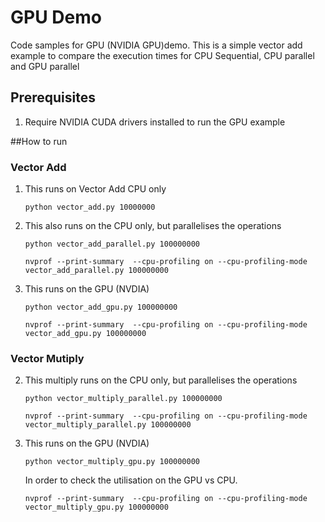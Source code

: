# GPU Demo
Code samples for GPU (NVIDIA GPU)demo. 
This is a simple vector add example to compare the execution times for CPU Sequential, CPU parallel and GPU parallel 

## Prerequisites
1. Require NVIDIA CUDA drivers installed to run the GPU example

##How to run
### Vector Add
1. This runs on Vector Add CPU only
    ```shell
    python vector_add.py 10000000
    ```

2. This also runs on the CPU only, but parallelises the operations
    ```shell
    python vector_add_parallel.py 100000000
    ```
    ```shell
    nvprof --print-summary  --cpu-profiling on --cpu-profiling-mode vector_add_parallel.py 100000000
    ```
    
3. This runs on the GPU (NVDIA)
    ```shell
    python vector_add_gpu.py 100000000
    ```
    ```shell
    nvprof --print-summary  --cpu-profiling on --cpu-profiling-mode vector_add_gpu.py 100000000
    ```


### Vector Mutiply

2. This multiply runs on the CPU only, but parallelises the operations
    ```shell
    python vector_multiply_parallel.py 100000000
    ```
    ```shell
    nvprof --print-summary  --cpu-profiling on --cpu-profiling-mode vector_multiply_parallel.py 100000000
    ```

3. This runs on the GPU (NVDIA)
    ```shell
    python vector_multiply_gpu.py 100000000
    
    ```
    
    In order to check the utilisation on the GPU vs CPU.
    ```shell
    nvprof --print-summary  --cpu-profiling on --cpu-profiling-mode vector_multiply_gpu.py 100000000
    ```

